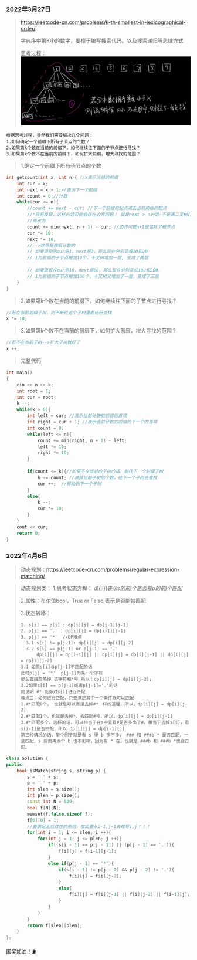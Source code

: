 

### 2022年3月27日

> https://leetcode-cn.com/problems/k-th-smallest-in-lexicographical-order/
>
> 字典序中第K小的数字，要擅于编写搜索代码。以及搜索递归等思维方式
>
> 思考过程：
> <img src="LeetCode%E9%A2%98%E8%AE%B0.assets/EBE85B5611246F29CC6807CD4FC283AB.png" alt="img" style="zoom:50%;" />

```
根据思考过程，显然我们需要解决几个问题：
1.如何确定一个前缀下所有子节点的个数？
2.如果第k个数在当前的前缀下，如何继续往下面的子节点进行寻找？
3.如果第k个数不在当前的前缀下，如何扩大前缀，增大寻找的范围？
```

> 1.确定一个前缀下所有子节点的个数

```cpp
int getcount(int x, int n){ //x表示当前的前缀
    int cur = x;
    int next = x + 1;//表示下一个前缀
    int count = 0;//计数
    while(cur <= n){
        //count += next - cur; //下一个前缀的起点减去当前前缀的起点
        //*容易发现，这样的话可能会存在边界问题！ 就是next > n的话-不是满二叉树//容易出问题
        //修改为
        count += min(next, n + 1) - cur; //边界问题n+1是包括了根节点
        cur *= 10;
        next *= 10;
        //-->这里是按层计数的
        // 如果说刚刚cur是1，next是2，那么现在分别变成10和20
        // 1为前缀的子节点增加10个，十叉树增加一层, 变成了两层
        
        // 如果说现在cur是10，next是20，那么现在分别变成100和200，
        // 1为前缀的子节点增加100个，十叉树又增加了一层，变成了三层
    }
}
```

> 2.如果第k个数在当前的前缀下，如何继续往下面的子节点进行寻找？

```C++
//若在当前前缀子树，则不断往这个子树里面进行查找
x *= 10;
```

> 3.如果第k个数不在当前的前缀下，如何扩大前缀，增大寻找的范围？

```C++
//若不在当前子树-->扩大子树就好了
x ++;
```

> 完整代码

```cpp
int main()
{
    cin >> n >> k;
    int root = 1;
    int cur = root;
    k --;
    while(k > 0){
        int left = cur; //表示当前计数的前缀的首项
        int right = cur + 1; //表示当前计数的前缀的下一个的首项
        int count = 0;
        while(left <= n){
            count += min(right, n + 1) - left;
            left *= 10;
            right *= 10;
        }
        
        if(count <= k){//如果不在当前的子树的话，前往下一个前缀子树
            k -= count; //减掉当前子树的个数，往下一个子树去查找
            cur ++;  //移动到下一个子树
        }
        else{
            k --;
            cur *= 10;
        }
    }
    cout << cur;
    return 0;
}
```

### 2022年4月6日

> 动态规划：https://leetcode-cn.com/problems/regular-expression-matching/

> 动态规划类：
> 1.思考状态方程： $d[i][j] 表示s的前i个能否被p的前j个匹配$
>
> 2.属性：布尔值bool，True or False 表示是否能被匹配
>
> 3.状态转移：
>
> ``` 
> 1. s[i] == p[j] : dp[i][j] = dp[i-1][j-1]
> 2. p[j] == '.' : dp[i][j] = dp[i-1][j-1]
> 3. p[j] == '*'  //DP难点
> 	3.1 s[i] != p[j-1]: dp[i][j] = dp[i][j-2]
> 	3.2 s[i] == p[j-1] or p[j-1] == '.'
> 		dp[i][j] = dp[i-1][j] || dp[i][j] = dp[i][j-1] || dp[i][j] = dp[i][j-2]
> 3.1 如果s[i]与p[j-1]不匹配的话
> 此时p[j] = '*'  p[j-1]为某一个字符
> 那么直接忽略掉 该字符和*号 所以：dp[i][j] = dp[i][j-2];
> 3.2如果s[i] == p[j-1]或者p[j-1]='.'的话
> 则说明 #* 能够对s[i]进行匹配
> 难点二：如何进行匹配，只要满足其中一个条件既可以匹配
> 1.#*匹配0个， 也就是可以直接去掉#*一样的道理，所以，dp[i][j] = dp[i][j-2]
> 2.#*匹配1个，也就是去掉*，去匹配#号，所以，dp[i][j] = dp[i][j-1]
> 3.#*匹配多个，这样的话，可以相当于在s中查看#是否多出了#，相当于去掉s[i]，看s[i-1]是否匹配，所以 dp[i][j] = dp[i-1][j]
> 第三种情况的话，举个例子就是看 s 里 b 多不多， ### 和 ###b * 是否匹配，一旦匹配，s 后面再添个 b 也不影响，因为有 * 在，也就是 ###b 和 ###b *也会匹配。
> ```

```cpp
class Solution {
public:
    bool isMatch(string s, string p) {
        s = ' ' + s;
        p = ' ' + p;
        int slen = s.size();
        int plen = p.size();
        const int N = 500;
        bool f[N][N];
        memset(f,false,sizeof f);
        f[0][0] = 1;
        //要满足无后效性的原则，故此要从i-1,j-1去推导i,j！！！
        for(int i = 1; i <= slen; i ++){
            for(int j = 1; j <= plen; j ++){
                if((s[i - 1] == p[j - 1]) || (p[j - 1] == '.')){
                    f[i][j] = f[i-1][j-1];
                }
                else if(p[j - 1] == '*'){
                    if(s[i - 1] != p[j - 2] && p[j - 2] != '.'){
                        f[i][j] = f[i][j-2];
                    }
                    else{
                        f[i][j] = f[i][j-1] || f[i][j-2] || f[i-1][j];
                    }
                }
            }
        }
        return f[slen][plen];
    }
};
```



国奖加油！⛽️
